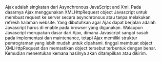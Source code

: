 Ajax adalah singkatan dari Asynchronous JavaScript and Xml. Pada dasarnya Ajax menggunakan XMLHttpRequest object Javascript untuk membuat request ke server secara asynchronous atau tanpa melakukan refresh halaman website. Yang dibutuhkan agar Ajax dapat berjalan adalah Javascript harus di enable pada browser yang digunakan. Walaupun Javascript merupakan dasar dari Ajax, dimana Javascript sangat susah pada implementasi dan maintenance, tetapi Ajax memiliki struktur pemrograman yang lebih mudah untuk dipahami. tinggal membuat object XMLHttpRequest dan memastikan object tersebut terbentuk dengan benar. Kemudian menentukan kemana hasilnya akan ditampilkan atau dikirim.
